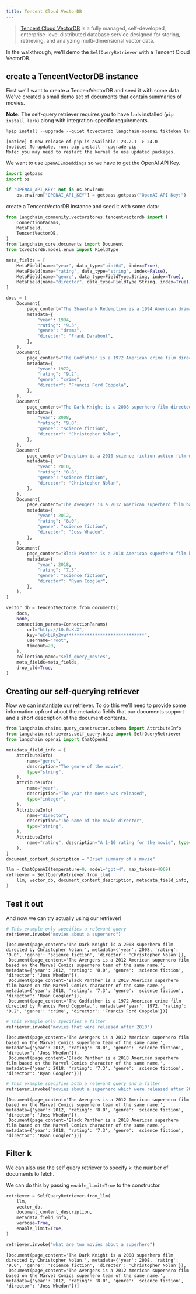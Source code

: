 ```yaml
---
title: Tencent Cloud VectorDB
---
```


> [Tencent Cloud VectorDB](https://cloud.tencent.com/document/product/1709) is a fully managed, self-developed, enterprise-level distributed database    service designed for storing, retrieving, and analyzing multi-dimensional vector data.

In the walkthrough, we'll demo the `SelfQueryRetriever` with a Tencent Cloud VectorDB.

## create a TencentVectorDB instance

First we'll want to create a TencentVectorDB and seed it with some data. We've created a small demo set of documents that contain summaries of movies.

**Note:** The self-query retriever requires you to have `lark` installed (`pip install lark`) along with integration-specific requirements.

```python
%pip install --upgrade --quiet tcvectordb langchain-openai tiktoken lark
```

```output
[notice] A new release of pip is available: 23.2.1 -> 24.0
[notice] To update, run: pip install --upgrade pip
Note: you may need to restart the kernel to use updated packages.
```

We want to use `OpenAIEmbeddings` so we have to get the OpenAI API Key.

```python
import getpass
import os

if "OPENAI_API_KEY" not in os.environ:
    os.environ["OPENAI_API_KEY"] = getpass.getpass("OpenAI API Key:")
```

create a TencentVectorDB instance and seed it with some data:

```python
from langchain_community.vectorstores.tencentvectordb import (
    ConnectionParams,
    MetaField,
    TencentVectorDB,
)
from langchain_core.documents import Document
from tcvectordb.model.enum import FieldType

meta_fields = [
    MetaField(name="year", data_type="uint64", index=True),
    MetaField(name="rating", data_type="string", index=False),
    MetaField(name="genre", data_type=FieldType.String, index=True),
    MetaField(name="director", data_type=FieldType.String, index=True),
]

docs = [
    Document(
        page_content="The Shawshank Redemption is a 1994 American drama film written and directed by Frank Darabont.",
        metadata={
            "year": 1994,
            "rating": "9.3",
            "genre": "drama",
            "director": "Frank Darabont",
        },
    ),
    Document(
        page_content="The Godfather is a 1972 American crime film directed by Francis Ford Coppola.",
        metadata={
            "year": 1972,
            "rating": "9.2",
            "genre": "crime",
            "director": "Francis Ford Coppola",
        },
    ),
    Document(
        page_content="The Dark Knight is a 2008 superhero film directed by Christopher Nolan.",
        metadata={
            "year": 2008,
            "rating": "9.0",
            "genre": "science fiction",
            "director": "Christopher Nolan",
        },
    ),
    Document(
        page_content="Inception is a 2010 science fiction action film written and directed by Christopher Nolan.",
        metadata={
            "year": 2010,
            "rating": "8.8",
            "genre": "science fiction",
            "director": "Christopher Nolan",
        },
    ),
    Document(
        page_content="The Avengers is a 2012 American superhero film based on the Marvel Comics superhero team of the same name.",
        metadata={
            "year": 2012,
            "rating": "8.0",
            "genre": "science fiction",
            "director": "Joss Whedon",
        },
    ),
    Document(
        page_content="Black Panther is a 2018 American superhero film based on the Marvel Comics character of the same name.",
        metadata={
            "year": 2018,
            "rating": "7.3",
            "genre": "science fiction",
            "director": "Ryan Coogler",
        },
    ),
]

vector_db = TencentVectorDB.from_documents(
    docs,
    None,
    connection_params=ConnectionParams(
        url="http://10.0.X.X",
        key="eC4bLRy2va******************************",
        username="root",
        timeout=20,
    ),
    collection_name="self_query_movies",
    meta_fields=meta_fields,
    drop_old=True,
)
```

## Creating our self-querying retriever

Now we can instantiate our retriever. To do this we'll need to provide some information upfront about the metadata fields that our documents support and a short description of the document contents.

```python
from langchain.chains.query_constructor.schema import AttributeInfo
from langchain.retrievers.self_query.base import SelfQueryRetriever
from langchain_openai import ChatOpenAI

metadata_field_info = [
    AttributeInfo(
        name="genre",
        description="The genre of the movie",
        type="string",
    ),
    AttributeInfo(
        name="year",
        description="The year the movie was released",
        type="integer",
    ),
    AttributeInfo(
        name="director",
        description="The name of the movie director",
        type="string",
    ),
    AttributeInfo(
        name="rating", description="A 1-10 rating for the movie", type="string"
    ),
]
document_content_description = "Brief summary of a movie"
```

```python
llm = ChatOpenAI(temperature=0, model="gpt-4", max_tokens=4069)
retriever = SelfQueryRetriever.from_llm(
    llm, vector_db, document_content_description, metadata_field_info, verbose=True
)
```

## Test it out

And now we can try actually using our retriever!

```python
# This example only specifies a relevant query
retriever.invoke("movies about a superhero")
```

```output
[Document(page_content='The Dark Knight is a 2008 superhero film directed by Christopher Nolan.', metadata={'year': 2008, 'rating': '9.0', 'genre': 'science fiction', 'director': 'Christopher Nolan'}),
 Document(page_content='The Avengers is a 2012 American superhero film based on the Marvel Comics superhero team of the same name.', metadata={'year': 2012, 'rating': '8.0', 'genre': 'science fiction', 'director': 'Joss Whedon'}),
 Document(page_content='Black Panther is a 2018 American superhero film based on the Marvel Comics character of the same name.', metadata={'year': 2018, 'rating': '7.3', 'genre': 'science fiction', 'director': 'Ryan Coogler'}),
 Document(page_content='The Godfather is a 1972 American crime film directed by Francis Ford Coppola.', metadata={'year': 1972, 'rating': '9.2', 'genre': 'crime', 'director': 'Francis Ford Coppola'})]
```

```python
# This example only specifies a filter
retriever.invoke("movies that were released after 2010")
```

```output
[Document(page_content='The Avengers is a 2012 American superhero film based on the Marvel Comics superhero team of the same name.', metadata={'year': 2012, 'rating': '8.0', 'genre': 'science fiction', 'director': 'Joss Whedon'}),
 Document(page_content='Black Panther is a 2018 American superhero film based on the Marvel Comics character of the same name.', metadata={'year': 2018, 'rating': '7.3', 'genre': 'science fiction', 'director': 'Ryan Coogler'})]
```

```python
# This example specifies both a relevant query and a filter
retriever.invoke("movies about a superhero which were released after 2010")
```

```output
[Document(page_content='The Avengers is a 2012 American superhero film based on the Marvel Comics superhero team of the same name.', metadata={'year': 2012, 'rating': '8.0', 'genre': 'science fiction', 'director': 'Joss Whedon'}),
 Document(page_content='Black Panther is a 2018 American superhero film based on the Marvel Comics character of the same name.', metadata={'year': 2018, 'rating': '7.3', 'genre': 'science fiction', 'director': 'Ryan Coogler'})]
```

## Filter k

We can also use the self query retriever to specify `k`: the number of documents to fetch.

We can do this by passing `enable_limit=True` to the constructor.

```python
retriever = SelfQueryRetriever.from_llm(
    llm,
    vector_db,
    document_content_description,
    metadata_field_info,
    verbose=True,
    enable_limit=True,
)
```

```python
retriever.invoke("what are two movies about a superhero")
```

```output
[Document(page_content='The Dark Knight is a 2008 superhero film directed by Christopher Nolan.', metadata={'year': 2008, 'rating': '9.0', 'genre': 'science fiction', 'director': 'Christopher Nolan'}),
 Document(page_content='The Avengers is a 2012 American superhero film based on the Marvel Comics superhero team of the same name.', metadata={'year': 2012, 'rating': '8.0', 'genre': 'science fiction', 'director': 'Joss Whedon'})]
```
